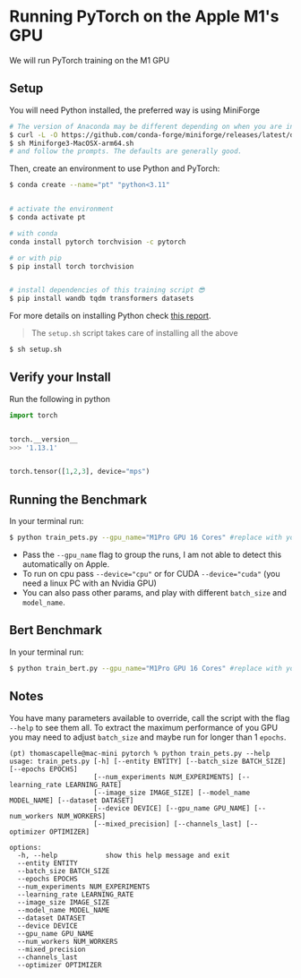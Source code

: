 # Running PyTorch on the Apple M1's GPU

We will run PyTorch training on the M1 GPU

## Setup
You will need Python installed, the preferred way is using MiniForge

```bash
# The version of Anaconda may be different depending on when you are installing`
$ curl -L -O https://github.com/conda-forge/miniforge/releases/latest/download/Miniforge3-MacOSX-arm64.sh
$ sh Miniforge3-MacOSX-arm64.sh
# and follow the prompts. The defaults are generally good.
```

Then, create an environment to use Python and PyTorch:

```bash
$ conda create --name="pt" "python<3.11"


# activate the environment
$ conda activate pt

# with conda
conda install pytorch torchvision -c pytorch

# or with pip
$ pip install torch torchvision


# install dependencies of this training script 😎
$ pip install wandb tqdm transformers datasets
```

For more details on installing Python check [this report](https://wandb.ai/tcapelle/apple_m1_pro/reports/Deep-Learning-on-the-M1-Pro-with-Apple-Silicon---VmlldzoxMjQ0NjY3).

> The `setup.sh` script takes care of installing all the above 

```bash
$ sh setup.sh
```

## Verify your Install
Run the following in python

```python
import torch


torch.__version__
>>> '1.13.1'


torch.tensor([1,2,3], device="mps")
```

## Running the Benchmark
In your terminal run:

```bash
$ python train_pets.py --gpu_name="M1Pro GPU 16 Cores" #replace with your GPU name
```

- Pass the `--gpu_name` flag to group the runs, I am not able to detect this automatically on Apple.
- To run on cpu pass `--device="cpu"` or for CUDA `--device="cuda"` (you need a linux PC with an Nvidia GPU)
- You can also pass other params, and play with different `batch_size` and `model_name`.


## Bert Benchmark

In your terminal run:

```bash
$ python train_bert.py --gpu_name="M1Pro GPU 16 Cores" #replace with your GPU name
```

## Notes

You have many parameters available to override, call the script with the flag `--help` to see them all. To extract the maximum performance of you GPU you may need to adjust `batch_size` and maybe run for longer than 1 `epochs`.
```
(pt) thomascapelle@mac-mini pytorch % python train_pets.py --help
usage: train_pets.py [-h] [--entity ENTITY] [--batch_size BATCH_SIZE] [--epochs EPOCHS]
                     [--num_experiments NUM_EXPERIMENTS] [--learning_rate LEARNING_RATE]
                     [--image_size IMAGE_SIZE] [--model_name MODEL_NAME] [--dataset DATASET]
                     [--device DEVICE] [--gpu_name GPU_NAME] [--num_workers NUM_WORKERS]
                     [--mixed_precision] [--channels_last] [--optimizer OPTIMIZER]

options:
  -h, --help            show this help message and exit
  --entity ENTITY
  --batch_size BATCH_SIZE
  --epochs EPOCHS
  --num_experiments NUM_EXPERIMENTS
  --learning_rate LEARNING_RATE
  --image_size IMAGE_SIZE
  --model_name MODEL_NAME
  --dataset DATASET
  --device DEVICE
  --gpu_name GPU_NAME
  --num_workers NUM_WORKERS
  --mixed_precision
  --channels_last
  --optimizer OPTIMIZER
  ```